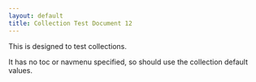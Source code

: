 ```yaml
---
layout: default
title: Collection Test Document 12
---
```


This is designed to test collections. 

It has no toc or navmenu specified, so should use the collection default values.

